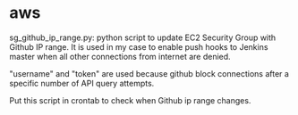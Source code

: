 # aws
sg_github_ip_range.py: python script to update EC2 Security Group with Github IP range. It is used in my case to enable push hooks to Jenkins master when all other connections from internet are denied.

"username" and "token" are used because github block connections after a specific number of API query attempts.

Put this script in crontab to check when Github ip range changes.
